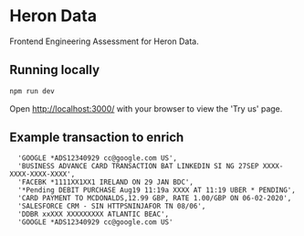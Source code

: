 # Heron Data 

Frontend Engineering Assessment for Heron Data.

## Running locally

```bash
npm run dev
```
Open [http://localhost:3000/](http://localhost:3000/) with your browser to view the 'Try us' page.

## Example transaction to enrich

```
  'GOOGLE *ADS12340929 cc@google.com US',
  'BUSINESS ADVANCE CARD TRANSACTION BAT LINKEDIN SI NG 27SEP XXXX-XXXX-XXXX-XXXX',
  'FACEBK *1111XX1XX1 IRELAND ON 29 JAN BDC',
  '*Pending DEBIT PURCHASE Aug19 11:19a XXXX AT 11:19 UBER * PENDING',
  'CARD PAYMENT TO MCDONALDS,12.99 GBP, RATE 1.00/GBP ON 06-02-2020',
  'SALESFORCE CRM - SIN HTTPSNINJAFOR TN 08/06',
  'DDBR xxXXX XXXXXXXXX ATLANTIC BEAC',
  'GOOGLE *ADS12340929 cc@google.com US'
```

